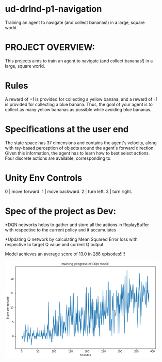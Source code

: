 # ud-drlnd-p1-navigation

Training an agent to navigate (and collect bananas!) in a large, square world.

# PROJECT OVERVIEW:

This projects aims to train an agent to navigate (and collect bananas!) in a large, square world.

# Rules
A reward of +1 is provided for collecting a yellow banana, and a reward of -1 is provided for collecting a blue banana. Thus, the goal of your agent is to collect as many yellow bananas as possible while avoiding blue bananas.

# Specifications at the user end
The state space has 37 dimensions and contains the agent's velocity, along with ray-based perception of objects around the agent's forward direction. Given this information, the agent has to learn how to best select actions. Four discrete actions are available, corresponding to:

# Unity Env Controls

0 | move forward.
1 | move backward.
2 | turn left.
3 | turn right.

# Spec of the project as Dev:
*DQN networks helps to gather and store all the actions in ReplayBuffer with respective to the current policy and it accumulates

*Updating Q network by calculating Mean Squared Error loss with respective to target Q value and current Q output

Model achieves an average score of 13.0 in 288 episodes!!!!

![training progress off Dqn Model](https://github.com/THIYAGU22/ud-drlnd-p1-navigation/blob/master/training_progress.png?raw=true)
